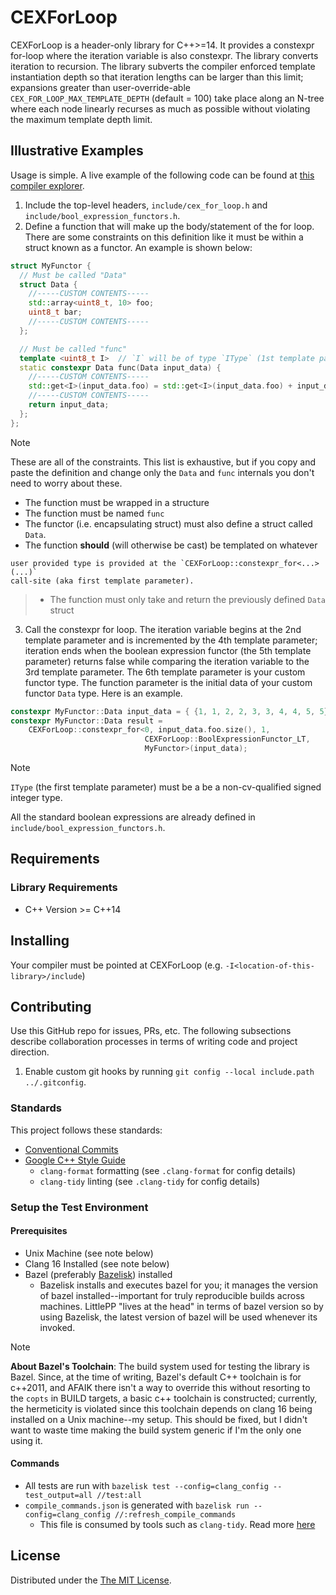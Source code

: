 # CEXForLoop

CEXForLoop is a header-only library for C++>=14. It provides a constexpr
for-loop where the iteration variable is also constexpr. The library converts
iteration to recursion. The library subverts the compiler enforced template
instantiation depth so that iteration lengths can be larger than this limit;
expansions greater than user-override-able `CEX_FOR_LOOP_MAX_TEMPLATE_DEPTH`
(default = 100) take place along an N-tree where each node linearly recurses as
much as possible without violating the maximum template depth limit.

## Illustrative Examples

Usage is simple. A live example of the following code can be found at
[this compiler explorer](https://godbolt.org/z/Erv4rc41c).

1. Include the top-level headers, `include/cex_for_loop.h` and
   `include/bool_expression_functors.h`.
2. Define a function that will make up the body/statement of the for loop. There
   are some constraints on this definition like it must be within a struct known
   as a functor. An example is shown below:

```cpp
struct MyFunctor {
  // Must be called "Data"
  struct Data {
    //-----CUSTOM CONTENTS-----
    std::array<uint8_t, 10> foo;
    uint8_t bar;
    //-----CUSTOM CONTENTS-----
  };

  // Must be called "func"
  template <uint8_t I>  // `I` will be of type `IType` (1st template parameter)
  static constexpr Data func(Data input_data) {
    //-----CUSTOM CONTENTS-----
    std::get<I>(input_data.foo) = std::get<I>(input_data.foo) + input_data.bar;
    //-----CUSTOM CONTENTS-----
    return input_data;
  };
};
```

> [!NOTE]
>
> These are all of the constraints. This list is exhaustive, but if you copy and
> paste the definition and change only the `Data` and `func` internals you don't
> need to worry about these.
>
> - The function must be wrapped in a structure
> - The function must be named `func`
> - The functor (i.e. encapsulating struct) must also define a struct called
>   `Data`.
> - The function **should** (will otherwise be cast) be templated on whatever

    user provided type is provided at the `CEXForLoop::constexpr_for<...>(...)`
    call-site (aka first template parameter).

> - The function must only take and return the previously defined `Data` struct

<!-- markdownlint-disable MD029 -->

3. Call the constexpr for loop. The iteration variable begins at the 2nd
   template parameter and is incremented by the 4th template parameter;
   iteration ends when the boolean expression functor (the 5th template
   parameter) returns false while comparing the iteration variable to the 3rd
   template parameter. The 6th template parameter is your custom functor type.
   The function parameter is the initial data of your custom functor `Data`
   type. Here is an example.

<!-- markdownlint-enable MD029 -->

```cpp
constexpr MyFunctor::Data input_data = { {1, 1, 2, 2, 3, 3, 4, 4, 5, 5}, 12};
constexpr MyFunctor::Data result =
    CEXForLoop::constexpr_for<0, input_data.foo.size(), 1,
                              CEXForLoop::BoolExpressionFunctor_LT,
                              MyFunctor>(input_data);
```

> [!NOTE]
>
> `IType` (the first template parameter) must be a be a non-cv-qualified signed
> integer type.
>
> All the standard boolean expressions are already defined in
> `include/bool_expression_functors.h`.

## Requirements

### Library Requirements

- C++ Version >= C++14

## Installing

Your compiler must be pointed at CEXForLoop (e.g.
`-I<location-of-this-library>/include`)

## Contributing

Use this GitHub repo for issues, PRs, etc. The following subsections describe
collaboration processes in terms of writing code and project direction.

1. Enable custom git hooks by running
   `git config --local include.path ../.gitconfig`.

### Standards

This project follows these standards:

- [Conventional Commits](https://www.conventionalcommits.org/en/v1.0.0/)
- [Google C++ Style Guide](https://google.github.io/styleguide/cppguide.html)
  - `clang-format` formatting (see `.clang-format` for config details)
  - `clang-tidy` linting (see `.clang-tidy` for config details)

### Setup the Test Environment

#### Prerequisites

- Unix Machine (see note below)
- Clang 16 Installed (see note below)
- Bazel (preferably [Bazelisk](https://github.com/bazelbuild/bazelisk))
  installed
  - Bazelisk installs and executes bazel for you; it manages the version of
    bazel installed--important for truly reproducible builds across machines.
    LittlePP "lives at the head" in terms of bazel version so by using Bazelisk,
    the latest version of bazel will be used whenever its invoked.

> [!NOTE]
>
> **About Bazel's Toolchain**: The build system used for testing the library is
> Bazel. Since, at the time of writing, Bazel's default C++ toolchain is for
> c++2011, and AFAIK there isn't a way to override this without resorting to the
> `copts` in BUILD targets, a basic c++ toolchain is constructed; currently, the
> hermeticity is violated since this toolchain depends on clang 16 being
> installed on a Unix machine--my setup. This should be fixed, but I didn't want
> to waste time making the build system generic if I'm the only one using it.

#### Commands

- All tests are run with
  `bazelisk test --config=clang_config --test_output=all //test:all`
- `compile_commands.json` is generated with
  `bazelisk run --config=clang_config //:refresh_compile_commands`
  - This file is consumed by tools such as `clang-tidy`. Read more
    [here](https://github.com/hedronvision/bazel-compile-commands-extractor)

## License

Distributed under the [The MIT License](https://opensource.org/license/mit/).
